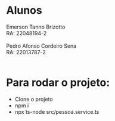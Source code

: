 # Alunos
Emerson Tanno Brizotto</br>
RA: 22048194-2</br></br>
Pedro Afonso Cordeiro Sena</br> 
RA: 22013787-2</br></br>

# Para rodar o projeto:
- Clone o projeto
- npm i
- npx ts-node src/pessoa.service.ts
